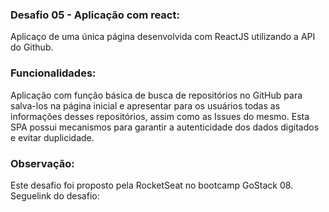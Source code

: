 ### Desafio 05 - Aplicação com react:

Aplicaço de uma única página desenvolvida com ReactJS utilizando a API do Github. 

### Funcionalidades:

Aplicação com função básica de busca de repositórios no GitHub para salva-los na página inicial e apresentar para os usuários todas as informações desses repositórios, assim como as Issues do mesmo. 
Esta SPA possui mecanismos para garantir a autenticidade dos dados digitados e evitar duplicidade.

### Observação:

Este desafio foi proposto pela RocketSeat no bootcamp GoStack 08. Seguelink do desafio: 

